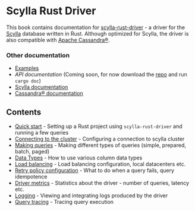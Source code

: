 # Scylla Rust Driver
This book contains documentation for [scylla-rust-driver](https://github.com/scylladb/scylla-rust-driver) - a driver
for the [Scylla](https://scylladb.com) database written in Rust. 
Although optimized for Scylla, the driver is also compatible with [Apache Cassandra®](https://cassandra.apache.org/).

### Other documentation
* [Examples](https://github.com/scylladb/scylla-rust-driver/tree/main/examples)
*  *API documentation* (Coming soon, for now download the [repo](https://github.com/scylladb/scylla-rust-driver) and run `cargo doc`)
* [Scylla documentation](https://docs.scylladb.com)
* [Cassandra® documentation](https://cassandra.apache.org/doc/latest/)


## Contents
* [Quick start](quickstart/quickstart.md) - Setting up a Rust project using `scylla-rust-driver` and running a few queries
* [Connecting to the cluster](connecting/connecting.md) - Configuring a connection to scylla cluster
* [Making queries](queries/queries.md) - Making different types of queries (simple, prepared, batch, paged)
* [Data Types](data-types/data-types.md) - How to use various column data types
* [Load balancing](load-balancing/load-balancing.md) - Load balancing configuration, local datacenters etc.
* [Retry policy configuration](retry-policy/retry-policy.md) - What to do when a query fails, query idempotence
* [Driver metrics](metrics/metrics.md) - Statistics about the driver - number of queries, latency etc.
* [Logging](logging/logging.md) - Viewing and integrating logs produced by the driver
* [Query tracing](tracing/tracing.md) - Tracing query execution